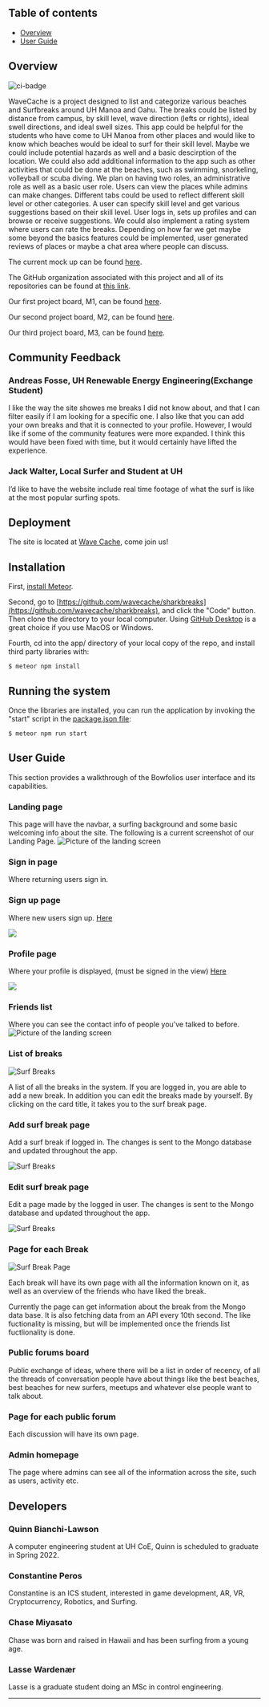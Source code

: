 ## Table of contents

* [Overview](#overview)
* [User Guide](#user-guide)

## Overview

![ci-badge](https://github.com/wavecache/sharkbreaks/workflows/wave-cache/badge.svg)

WaveCache is a project designed to list and categorize various beaches and Surfbreaks around UH Manoa and Oahu.  The breaks could be listed by distance from campus, by skill level, wave direction (lefts or rights), ideal swell directions, and ideal swell sizes.  This app could be helpful for the students who have come to UH Manoa from other places and would like to know which beaches would be ideal to surf for their skill level.  Maybe we could include potential hazards as well and a basic descirption of the location.  We could also add additional information to the app such as other activities that could be done at the beaches, such as swimming, snorkeling, volleyball or scuba diving.  We plan on having two roles, an administrative role as well as a basic user role.  Users can view the places while admins can make changes.  Different tabs could be used to reflect different skill level or other categories.  A user can specify skill level and get various suggestions based on their skill level.  User logs in, sets up profiles and can browse or receive suggestions.  We could also implement a rating system where users can rate the breaks.  Depending on how far we get maybe some beyond the basics features could be implemented, user generated reviews of places or maybe a chat area where people can discuss.

The current mock up can be found <a href="https://studntnu-my.sharepoint.com/:b:/g/personal/lassetw_ntnu_no/ER4MvZZXC5VJkEwnQwLg744BxYV8sqoXK-FxqbB4tIq1rw?e=dQj4tf">here</a>.

The GitHub organization associated with this project and all of its repositories can be found at <a href="https://github.com/wavecache">this link</a>.

Our first project board, M1, can be found <a href="https://github.com/wavecache/sharkbreaks/projects/1">here</a>.
  
Our second project board, M2, can be found <a href="https://github.com/wavecache/sharkbreaks/projects/2">here</a>.

Our third project board, M3, can be found <a href="https://github.com/wavecache/sharkbreaks/projects/3">here</a>.

## Community Feedback

### Andreas Fosse, UH Renewable Energy Engineering(Exchange Student)
I like the way the site showes me breaks I did not know about, and that I can filter easily if I am looking for a specific one. I also like that you can add your own breaks and that it is connected to your profile. However, I would like if some of the community features were more expanded. I think this would have been fixed with time, but it would certainly have lifted the experience.  

### Jack Walter, Local Surfer and Student at UH
 I’d like to have the website include real time footage of what the surf is like at the most popular surfing spots.

## Deployment

The site is located at <a href="http://www.wavecache.surf/#/">Wave Cache</a>, come join us! 

## Installation

First, [install Meteor](https://www.meteor.com/install).

Second, go to [https://github.com/wavecache/sharkbreaks](https://github.com/wavecache/sharkbreaks), and click the "Code" button. Then clone the directory to your local computer. Using [GitHub Desktop](https://desktop.github.com/) is a great choice if you use MacOS or Windows.

Fourth, cd into the app/ directory of your local copy of the repo, and install third party libraries with:

```
$ meteor npm install
```

## Running the system

Once the libraries are installed, you can run the application by invoking the "start" script in the [package.json file](https://github.com/ics-software-engineering/meteor-application-template-react/blob/master/app/package.json):

```
$ meteor npm run start
```

## User Guide

This section provides a walkthrough of the Bowfolios user interface and its capabilities.


### Landing page

This page will have the navbar, a surfing background and some basic welcoming info about the site.
The following is a current screenshot of our Landing Page.
![Picture of the landing screen](/Images/LandingPage11-18.png)


### Sign in page

Where returning users sign in.


### Sign up page

Where new users sign up.
<a href="http://www.wavecache.surf/#/signup">Here</a>

<img src="/Images/Register.JPG">

### Profile page

Where your profile is displayed, (must be signed in the view)
<a href="http://www.wavecache.surf/#/profile">Here</a>

<img src="/Images/Profile.JPG">



### Friends list

Where you can see the contact info of people you've talked to before.
![Picture of the landing screen](/Images/friendsPage11-18.png)


### List of breaks

![Surf Breaks](/Images/SBPage.png)

A list of all the breaks in the system. If you are logged in, you are able to add a new break. In addition you can edit the breaks made by yourself. By clicking on the card title, it takes you to the surf break page.

### Add surf break page

Add a surf break if logged in. The changes is sent to the Mongo database and updated throughout the app. 

![Surf Breaks](/Images/addPage.png)

### Edit surf break page

Edit a page made by the logged in user. The changes is sent to the Mongo database and updated throughout the app. 

![Surf Breaks](/Images/editPage.png)


### Page for each Break


![Surf Break Page](/Images/surfBreakPage.png)

Each break will have its own page with all the information known on it, as well as an overview of the friends who have liked the break.

Currently the page can get information about the break from the Mongo data base. It is also fetching data from an API every 10th second. The like fuctionality is missing, but will be implemented once the friends list fuctlionality is done. 


### Public forums board

Public exchange of ideas, where there will be a list in order of recency, of all the threads of conversation people have about things like the best beaches, best beaches for new surfers, meetups and whatever else people want to talk about.


### Page for each public forum

Each discussion will have its own page.


### Admin homepage

The page where admins can see all of the information across the site, such as users, activity etc.

## Developers

### Quinn Bianchi-Lawson

A computer engineering student at UH CoE, Quinn is scheduled to graduate in Spring 2022.

### Constantine Peros

Constantine is an ICS student, interested in game development, AR, VR, Cryptocurrency, Robotics, and Surfing.

### Chase Miyasato

Chase was born and raised in Hawaii and has been surfing from a young age.

### Lasse Wardenær

Lasse is a graduate student doing an MSc in control engineering.

-----
